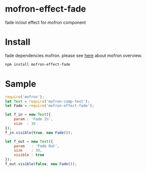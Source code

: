 # mofron-effect-fade
fade in/out effect for mofron component

# Install
fade dependencies mofron.
please see [here](https://github.com/simpart/mofron) about mofron overview.

```bash
npm install mofron-effect-fade
```

# Sample

```javascript
require('mofron');
let Text = require('mofron-comp-text');
let Fade = require('mofron-effect-fade');

let f_in = new Text({
    param : 'Fade In',
    size  : 30
});
f_in.visible(true, new Fade());

let f_out = new Text({
    param   : 'Fade Out',
    size    : 30,
    visible : true
});
f_out.visible(false, new Fade());
```
